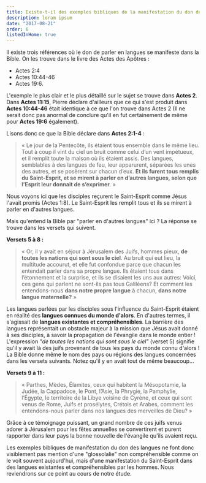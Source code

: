 ```yaml
---
title: Existe-t-il des exemples bibliques de la manifestation du don des langues ?
description: loram ipsum
date: "2017-08-21"
order: 6
listedInHome: true
---
```


Il existe trois références où le don de parler en langues se manifeste dans la Bible. On les trouve dans le livre des Actes des Apôtres :

- Actes 2:4
- Actes 10:44-46
- Actes 19:6.

L'exemple le plus clair et le plus détaillé sur le sujet se trouve dans **Actes 2**.
Dans **Actes 11:15**, Pierre déclare d'ailleurs que ce qui s'est produit dans **Actes 10:44-46** était identique à ce que l'on trouve dans Actes 2 (Il ne serait donc pas anormal de conclure qu'il en fut certainement de même pour **Actes 19:6** également).

Lisons donc ce que la Bible déclare dans **Actes 2:1‭-‬4** :
> « Le jour de la Pentecôte, ils étaient tous ensemble dans le même lieu. Tout à coup il vint du ciel un bruit comme celui d’un vent impétueux, et il remplit toute la maison où ils étaient assis. Des langues, semblables à des langues de feu, leur apparurent, séparées les unes des autres, et se posèrent sur chacun d’eux. **Et ils furent tous remplis du Saint-Esprit, et se mirent à parler en d’autres langues, selon que l’Esprit leur donnait de s’exprimer**. »

Nous voyons ici que les disciples reçurent le Saint-Esprit comme Jésus l'avait promis (Actes 1:8). Le Saint-Esprit les remplit tous et ils se mirent à parler en d'autres langues.

Mais qu'entend la Bible par "parler en d'autres langues" ici ? La réponse se trouve dans les versets qui suivent.

**Versets 5 à 8 :**
> « Or, il y avait en séjour à Jérusalem des Juifs, hommes pieux, **de toutes les nations qui sont sous le ciel**. Au bruit qui eut lieu, la multitude accourut, et elle fut confondue parce que chacun les entendait parler dans sa propre langue. Ils étaient tous dans l’étonnement et la surprise, et ils se disaient les uns aux autres: Voici, ces gens qui parlent ne sont-ils pas tous Galiléens? Et comment les entendons-nous **dans notre propre langue** à chacun, **dans notre langue maternelle?** »

Les langues parlées par les disciples sous l'influence du Saint-Esprit étaient en réalité des **langues connues du monde d'alors**. En d'autres termes, il s'agissait de **langues existantes et compréhensibles**.
La barrière des langues représentait un obstacle majeur à la mission que Jésus avait donné à ses disciples, à savoir la propagation de l'évangile dans le monde entier !
L'expression *"de toutes les nations qui sont sous le ciel"* (verset 5) signifie qu'il y avait là des juifs provenant de tous les pays du monde connu d'alors !
La Bible donne même le nom des pays ou régions des langues concernées dans les versets suivants. Notez qu'il y en avait tout de même beaucoup...

**Versets 9 à 11 :**
> « Parthes, Mèdes, Élamites, ceux qui habitent la Mésopotamie, la Judée, la Cappadoce, le Pont, l’Asie, la Phrygie, la Pamphylie, l’Égypte, le territoire de la Libye voisine de Cyrène, et ceux qui sont venus de Rome, Juifs et prosélytes, Crétois et Arabes, comment les entendons-nous parler dans nos langues des merveilles de Dieu? »

Grâce à ce témoignage puissant, un grand nombre de ces juifs venus adorer à Jérusalem pour les fêtes annuelles se convertirent et purent rapporter dans leur pays la bonne nouvelle de l'évangile qu'ils avaient reçu.

Les exemples bibliques de manifestation du don des langues ne font donc visiblement pas mention d'une "glossolalie" non compréhensible comme on le voit souvent aujourd'hui, mais d'une manifestation du Saint-Esprit dans des langues existantes et compréhensibles par les hommes. Nous reviendrons sur ce point au cours de notre étude.